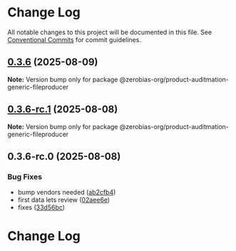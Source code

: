 # Change Log

All notable changes to this project will be documented in this file.
See [Conventional Commits](https://conventionalcommits.org) for commit guidelines.

## [0.3.6](https://github.com/zerobias-org/product/compare/@zerobias-org/product-auditmation-generic-fileproducer@0.3.6-rc.1...@zerobias-org/product-auditmation-generic-fileproducer@0.3.6) (2025-08-09)

**Note:** Version bump only for package @zerobias-org/product-auditmation-generic-fileproducer





## [0.3.6-rc.1](https://github.com/zerobias-org/product/compare/@zerobias-org/product-auditmation-generic-fileproducer@0.3.6-rc.0...@zerobias-org/product-auditmation-generic-fileproducer@0.3.6-rc.1) (2025-08-08)

**Note:** Version bump only for package @zerobias-org/product-auditmation-generic-fileproducer





## 0.3.6-rc.0 (2025-08-08)


### Bug Fixes

* bump vendors needed ([ab2cfb4](https://github.com/zerobias-org/product/commit/ab2cfb4a9cf2e3008e08b068f98011fec096c932))
* first data lets review ([02aee6e](https://github.com/zerobias-org/product/commit/02aee6e8c4f11675de7c63a00f4c8254a67a4dd7))
* fixes ([33d56bc](https://github.com/zerobias-org/product/commit/33d56bcaedf3fa5e3939a33c0fb57eda53539d05))





# Change Log
